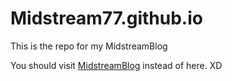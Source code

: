 # Midstream77.github.io

This is the repo for my MidstreamBlog

You should visit [MidstreamBlog](https://midstream.cn/) instead of here. XD
